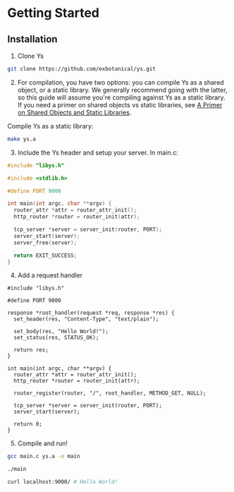 # Getting Started

## Installation

1. Clone Ys

```sh [git]
git clone https://github.com/exbotanical/ys.git
```

2. For compilation, you have two options: you can compile Ys as a shared object, or a static library. We generally recommend going with the latter, so this guide will assume you're compiling against Ys as a static library. If you need a primer on shared objects vs static libraries, see [A Primer on Shared Objects and Static Libraries](./shared-vs-static.md).

Compile Ys as a static library:
```sh [gcc]
make ys.a
```

3. Include the Ys header and setup your server. In main.c:

```c
#include "libys.h"

#include <stdlib.h>

#define PORT 9000

int main(int argc, char **argv) {
  router_attr *attr = router_attr_init();
  http_router *router = router_init(attr);

  tcp_server *server = server_init(router, PORT);
  server_start(server);
  server_free(server);

  return EXIT_SUCCESS;
}
```

4. Add a request handler

```c{7-14,20}
#include "libys.h"

#define PORT 9000

response *root_handler(request *req, response *res) {
  set_header(res, "Content-Type", "text/plain");

  set_body(res, "Hello World!");
  set_status(res, STATUS_OK);

  return res;
}

int main(int argc, char **argv) {
  router_attr *attr = router_attr_init();
  http_router *router = router_init(attr);

  router_register(router, "/", root_handler, METHOD_GET, NULL);

  tcp_server *server = server_init(router, PORT);
  server_start(server);

  return 0;
}
```

5. Compile and run!

```sh
gcc main.c ys.a -o main

./main

curl localhost:9000/ # Hello World!
```
